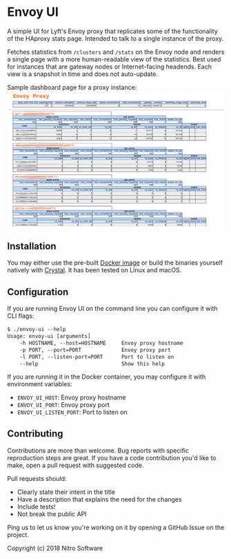 Envoy UI
========

A simple UI for Lyft's Envoy proxy that replicates some of the functionality of
the HAproxy stats page. Intended to talk to a single instance of the proxy.

Fetches statistics from `/clusters` and `/stats` on the Envoy node and renders
a single page with a more human-readable view of the statistics. Best used for
instances that are gateway nodes or Internet-facing headends. Each view is a
snapshot in time and does not auto-update.

Sample dashboard page for a proxy instance:
![Envoy UI](assets/envoy-ui.png)

Installation
------------

You may either use the pre-built [Docker
image](https://hub.docker.com/r/gonitro/envoy-ui/) or build the binaries
yourself natively with [Crystal](https://crystal-lang.org). It has been
tested on Linux and macOS.

Configuration
-------------

If you are running Envoy UI on the command line you can configure it with
CLI flags:
```
$ ./envoy-ui --help
Usage: envoy-ui [arguments]
    -h HOSTNAME, --host=HOSTNAME     Envoy proxy hostname
    -p PORT, --port=PORT             Envoy proxy port
    -l PORT, --listen-port=PORT      Port to listen on
    --help                           Show this help
```

If you are running it in the Docker container, you may configure it with
environment variables:

 * `ENVOY_UI_HOST`: Envoy proxy hostname
 * `ENVOY_UI_PORT`: Envoy proxy port
 * `ENVOY_UI_LISTEN_PORT`: Port to listen on

Contributing
------------

Contributions are more than welcome. Bug reports with specific reproduction
steps are great. If you have a code contribution you'd like to make, open a
pull request with suggested code.

Pull requests should:

 * Clearly state their intent in the title
 * Have a description that explains the need for the changes
 * Include tests!
 * Not break the public API

Ping us to let us know you're working on it by opening a GitHub Issue on the
project.

Copyright (c) 2018 Nitro Software
